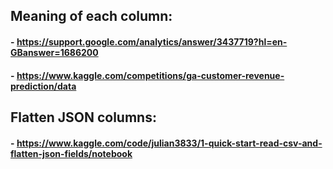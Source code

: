 ## Meaning of each column:

#### - https://support.google.com/analytics/answer/3437719?hl=en-GBanswer=1686200

#### - https://www.kaggle.com/competitions/ga-customer-revenue-prediction/data

## Flatten JSON columns:

#### - https://www.kaggle.com/code/julian3833/1-quick-start-read-csv-and-flatten-json-fields/notebook
